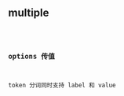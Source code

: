 ## multiple

<code src="../examples/multiple.tsx">

### options 传值

token 分词同时支持 label 和 value

<code src="../examples/multiple-options.tsx">

